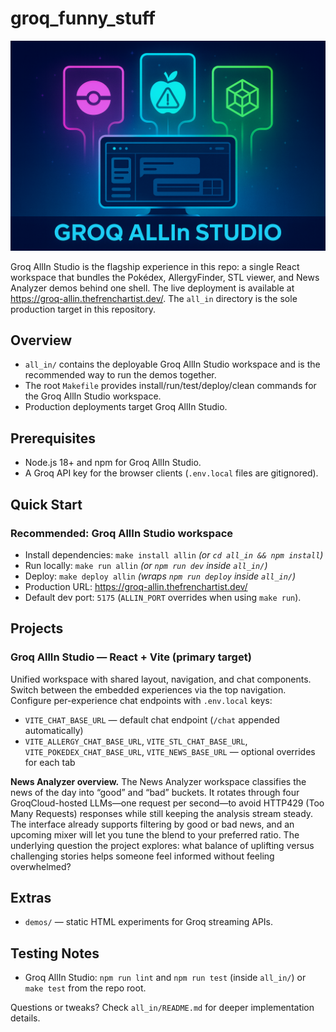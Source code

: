 # groq_funny_stuff

![Illustration banner showing the Groq AllIn Studio experiences](all_in/allin_illustration_banner.png)

Groq AllIn Studio is the flagship experience in this repo: a single React workspace that bundles the Pokédex, AllergyFinder, STL viewer, and News Analyzer demos behind one shell. The live deployment is available at https://groq-allin.thefrenchartist.dev/. The `all_in` directory is the sole production target in this repository.

## Overview
- `all_in/` contains the deployable Groq AllIn Studio workspace and is the recommended way to run the demos together.
- The root `Makefile` provides install/run/test/deploy/clean commands for the Groq AllIn Studio workspace.
- Production deployments target Groq AllIn Studio.

## Prerequisites
- Node.js 18+ and npm for Groq AllIn Studio.
- A Groq API key for the browser clients (`.env.local` files are gitignored).

## Quick Start
### Recommended: Groq AllIn Studio workspace
- Install dependencies: `make install allin` *(or `cd all_in && npm install`)*
- Run locally: `make run allin` *(or `npm run dev` inside `all_in/`)*
- Deploy: `make deploy allin` *(wraps `npm run deploy` inside `all_in/`)*
- Production URL: https://groq-allin.thefrenchartist.dev/
- Default dev port: `5175` (`ALLIN_PORT` overrides when using `make run`).

## Projects
### Groq AllIn Studio — React + Vite (primary target)
Unified workspace with shared layout, navigation, and chat components. Switch between the embedded experiences via the top navigation. Configure per-experience chat endpoints with `.env.local` keys:
- `VITE_CHAT_BASE_URL` — default chat endpoint (`/chat` appended automatically)
- `VITE_ALLERGY_CHAT_BASE_URL`, `VITE_STL_CHAT_BASE_URL`, `VITE_POKEDEX_CHAT_BASE_URL`, `VITE_NEWS_BASE_URL` — optional overrides for each tab

**News Analyzer overview.** The News Analyzer workspace classifies the news of the day into “good” and “bad” buckets. It rotates through four GroqCloud-hosted LLMs—one request per second—to avoid HTTP429 (Too Many Requests) responses while still keeping the analysis stream steady. The interface already supports filtering by good or bad news, and an upcoming mixer will let you tune the blend to your preferred ratio. The underlying question the project explores: what balance of uplifting versus challenging stories helps someone feel informed without feeling overwhelmed?

## Extras
- `demos/` — static HTML experiments for Groq streaming APIs.

## Testing Notes
- Groq AllIn Studio: `npm run lint` and `npm run test` (inside `all_in/`) or `make test` from the repo root.

Questions or tweaks? Check `all_in/README.md` for deeper implementation details.
